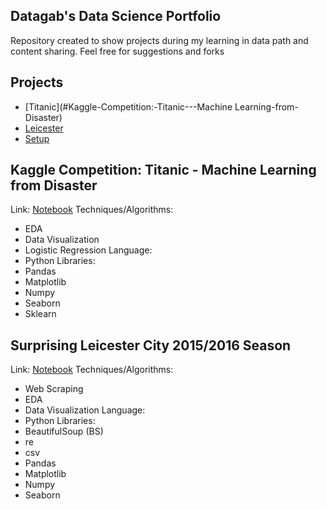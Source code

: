 ## Datagab's Data Science Portfolio
Repository created to show projects during my learning in data path and content sharing. Feel free for suggestions and forks

## Projects
* [Titanic](#Kaggle-Competition:-Titanic---Machine Learning-from-Disaster)
* [Leicester](#Surprising-Leicester-City-2015/2016-Season)
* [Setup](#setup)

## Kaggle Competition: Titanic - Machine Learning from Disaster

Link: [Notebook](https://github.com/datagab/DataScience/blob/master/Projetos/titanic/analise.ipynb)
Techniques/Algorithms:
* EDA
* Data Visualization
* Logistic Regression
Language: 
* Python
Libraries:
* Pandas
* Matplotlib
* Numpy
* Seaborn
* Sklearn

## Surprising Leicester City 2015/2016 Season
Link: [Notebook](https://github.com/datagab/DataScience/blob/master/projetos/leicester/Surprising%20%20Leicester%20City%20Season.ipynb)
Techniques/Algorithms: 
* Web Scraping
* EDA
* Data Visualization
Language: 
* Python
Libraries:
* BeautifulSoup (BS)
* re
* csv
* Pandas
* Matplotlib
* Numpy
* Seaborn


